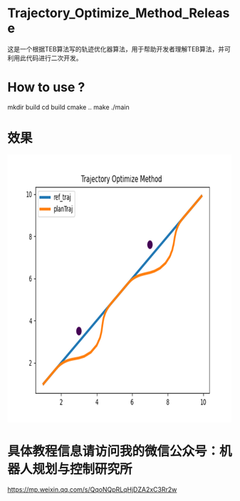 # Trajectory_Optimize_Method_Release
这是一个根据TEB算法写的轨迹优化器算法，用于帮助开发者理解TEB算法，并可利用此代码进行二次开发。
# How to use ?
mkdir build
cd build
cmake ..
make
./main

# 效果

<p align="center">
  <img src="https://github.com/JackJu-HIT/Trajectory_Optimize_Method_Release/blob/master/result.png" width = "600" height = "600"/>
</p> 

# 具体教程信息请访问我的微信公众号：机器人规划与控制研究所
https://mp.weixin.qq.com/s/QqoNQpRLqHjDZA2xC3Rr2w
